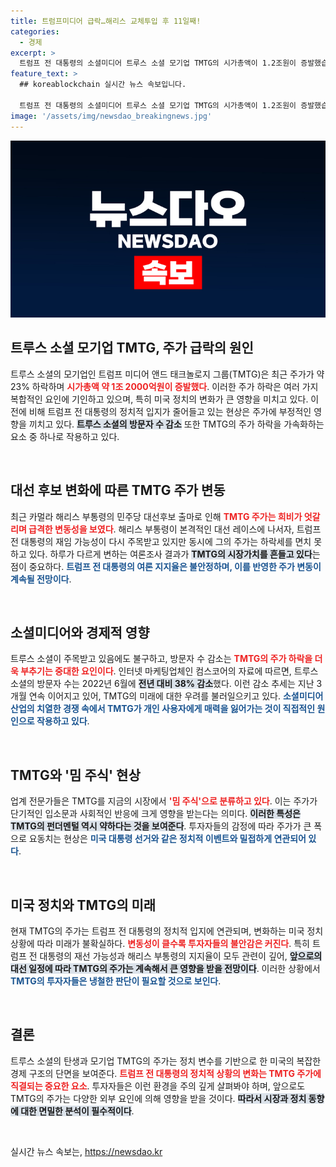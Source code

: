 ```yaml
---
title: 트럼프미디어 급락…해리스 교체투입 후 11일째!
categories:
  - 경제
excerpt: >
  트럼프 전 대통령의 소셜미디어 트루스 소셜 모기업 TMTG의 시가총액이 1.2조원이 증발했습니다. 해리스 부통령의 급부상으로 공화당 대선 후보다운 긴장감이 고조된 가운데, 트루스 소셜 방문자 수는 38% 감소했고 주가는 급락세를 보이고 있습니다.
feature_text: >
  ## koreablockchain 실시간 뉴스 속보입니다.

  트럼프 전 대통령의 소셜미디어 트루스 소셜 모기업 TMTG의 시가총액이 1.2조원이 증발했습니다. 해리스 부통령의 급부상으로 공화당 대선 후보다운 긴장감이 고조된 가운데, 트루스 소셜 방문자 수는 38% 감소했고 주가는 급락세를 보이고 있습니다.
image: '/assets/img/newsdao_breakingnews.jpg'
---
```


<p><img src="/assets/img/newsdao_breakingnews.jpg" alt="koreablockchain 속보" /></p>

<h2 data-ke-size="size26">트루스 소셜 모기업 TMTG, 주가 급락의 원인</h2>

<p data-ke-size="size16">트루스 소셜의 모기업인 트럼프 미디어 앤드 태크놀로지 그룹(TMTG)은 최근 주가가 약 23% 하락하며 <b><span style="color: #ee2323;">시가총액 약 1조 2000억원이 증발했다</span></b>. 이러한 주가 하락은 여러 가지 복합적인 요인에 기인하고 있으며, 특히 미국 정치의 변화가 큰 영향을 미치고 있다. 이전에 비해 트럼프 전 대통령의 정치적 입지가 줄어들고 있는 현상은 주가에 부정적인 영향을 끼치고 있다. <b><span style="background-color: #21538527;">트루스 소셜의 방문자 수 감소</span></b> 또한 TMTG의 주가 하락을 가속화하는 요소 중 하나로 작용하고 있다.</p>

<p data-ke-size="size16">&nbsp;</p>

<h2 data-ke-size="size26">대선 후보 변화에 따른 TMTG 주가 변동</h2>

<p data-ke-size="size16">최근 카멀라 해리스 부통령의 민주당 대선후보 출마로 인해 <b><span style="color: #ee2323;">TMTG 주가는 희비가 엇갈리며 급격한 변동성을 보였다</span></b>. 해리스 부통령이 본격적인 대선 레이스에 나서자, 트럼프 전 대통령의 재임 가능성이 다시 주목받고 있지만 동시에 그의 주가는 하락세를 면치 못하고 있다. 하루가 다르게 변하는 여론조사 결과가 <b><span style="background-color: #21538527;">TMTG의 시장가치를 흔들고 있다</span></b>는 점이 중요하다. <b><span style="color: #1a5490;">트럼프 전 대통령의 여론 지지율은 불안정하며, 이를 반영한 주가 변동이 계속될 전망이다</span></b>.</p>

<p data-ke-size="size16">&nbsp;</p>

<h2 data-ke-size="size26">소셜미디어와 경제적 영향</h2>

<p data-ke-size="size16">트루스 소셜이 주목받고 있음에도 불구하고, 방문자 수 감소는 <b><span style="color: #ee2323;">TMTG의 주가 하락을 더욱 부추기는 중대한 요인이다</span></b>. 인터넷 마케팅업체인 컴스코어의 자료에 따르면, 트루스 소셜의 방문자 수는 2022년 6월에 <b><span style="background-color: #21538527;">전년 대비 38% 감소</span></b>했다. 이런 감소 추세는 지난 3개월 연속 이어지고 있어, TMTG의 미래에 대한 우려를 불러일으키고 있다. <b><span style="color: #1a5490;">소셜미디어 산업의 치열한 경쟁 속에서 TMTG가 개인 사용자에게 매력을 잃어가는 것이 직접적인 원인으로 작용하고 있다</span></b>.</p>

<p data-ke-size="size16">&nbsp;</p>

<h2 data-ke-size="size26">TMTG와 '밈 주식' 현상</h2>

<p data-ke-size="size16">업계 전문가들은 TMTG를 지금의 시장에서 <b><span style="color: #ee2323;">'밈 주식'으로 분류하고 있다</span></b>. 이는 주가가 단기적인 입소문과 사회적인 반응에 크게 영향을 받는다는 의미다. <b><span style="background-color: #21538527;">이러한 특성은 TMTG의 펀더멘털 역시 약하다는 것을 보여준다</span></b>. 투자자들의 감정에 따라 주가가 큰 폭으로 요동치는 현상은 <b><span style="color: #1a5490;">미국 대통령 선거와 같은 정치적 이벤트와 밀접하게 연관되어 있다</span></b>.</p>

<p data-ke-size="size16">&nbsp;</p>

<h2 data-ke-size="size26">미국 정치와 TMTG의 미래</h2>

<p data-ke-size="size16">현재 TMTG의 주가는 트럼프 전 대통령의 정치적 입지에 연관되며, 변화하는 미국 정치 상황에 따라 미래가 불확실하다. <b><span style="color: #ee2323;">변동성이 클수록 투자자들의 불안감은 커진다</span></b>. 특히 트럼프 전 대통령의 재선 가능성과 해리스 부통령의 지지율이 모두 관련이 깊어, <b><span style="background-color: #21538527;">앞으로의 대선 일정에 따라 TMTG의 주가는 계속해서 큰 영향을 받을 전망이다</span></b>. 이러한 상황에서 <b><span style="color: #1a5490;">TMTG의 투자자들은 냉철한 판단이 필요할 것으로 보인다</span></b>.</p>

<p data-ke-size="size16">&nbsp;</p>

<h2 data-ke-size="size26">결론</h2>

<p data-ke-size="size16">트루스 소셜의 탄생과 모기업 TMTG의 주가는 정치 변수를 기반으로 한 미국의 복잡한 경제 구조의 단면을 보여준다. <b><span style="color: #ee2323;">트럼프 전 대통령의 정치적 상황의 변화는 TMTG 주가에 직결되는 중요한 요소</span></b>. 투자자들은 이런 환경을 주의 깊게 살펴봐야 하며, 앞으로도 TMTG의 주가는 다양한 외부 요인에 의해 영향을 받을 것이다. <b><span style="background-color: #21538527;">따라서 시장과 정치 동향에 대한 면밀한 분석이 필수적이다</span></b>.</p>

<p data-ke-size="size16">&nbsp;</p>
실시간 뉴스 속보는, <a href="https://newsdao.kr" rel="dofollow">https://newsdao.kr</a>


